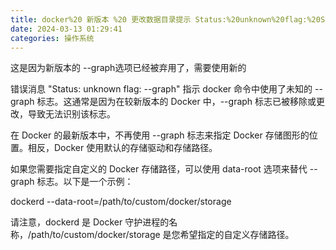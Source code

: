 ```yaml
---
title: docker%20 新版本 %20 更改数据目录提示 Status:%20unknown%20flag:%20Status:%20unknown%20flag:%20--graph
date: 2024-03-13 01:29:41
categories: 操作系统
---
```

这是因为新版本的 --graph选项已经被弃用了，需要使用新的

错误消息 "Status: unknown flag: --graph" 指示 docker 命令中使用了未知的 --graph 标志。这通常是因为在较新版本的 Docker 中，--graph 标志已被移除或更改，导致无法识别该标志。

<!-- more -->

在 Docker 的最新版本中，不再使用 --graph 标志来指定 Docker 存储图形的位置。相反，Docker 使用默认的存储驱动和存储路径。

如果您需要指定自定义的 Docker 存储路径，可以使用 data-root 选项来替代 --graph 标志。以下是一个示例：

dockerd --data-root=/path/to/custom/docker/storage

请注意，dockerd 是 Docker 守护进程的名称，/path/to/custom/docker/storage 是您希望指定的自定义存储路径。
